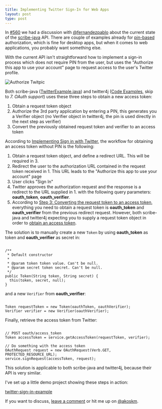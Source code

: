 ```yaml
---
title: Implementing Twitter Sign-In for Web Apps
layout: post
type: post
---
```

In [#560](https://github.com/fernandezpablo85/scribe-java/issues/560) we had a discussion with [@fernandezpablo][3] about the current state of the [scribe-java][4] API. There are couple of examples already for [pin-based](https://dev.twitter.com/oauth/pin-based) authorization, which is fine for desktop apps, but when it comes to web applications, you probably want something else.

With the current API isn't straightforward how to implement a sign-in process which does not require PIN from the user, but uses the "Authorize this app to use your account" page to request access to the user's Twitter profile.

![Authorize Twitpic](https://si0.twimg.com/help/1343078567_71751)

Both scribe-java ([TwitterExample.java][1]) and twitter4j ([Code Examples][2], skip to _7. OAuth support_) uses these three steps to obtain a new access token:

1. Obtain a request token object
2. Authorize the 3rd party application by entering a PIN, this generates you a Verifier object (no Verifier object in twitter4j, the pin is used directly in the next step as verifier)
3. Convert the  previously obtained request token and verifier to an access token

According to [Implementing Sign in with Twitter][5], the workflow for obtaining an access token without PIN is the following:

1. Obtain a request token object, and define a redirect URL. This will be required in 3.
2. Redirect the user to the authorization URL contained in the request token received in 1. This URL leads to the "Authorize this app to use your account" page
3. User clicks "Sign In"
3. Twitter approves the authorization request and the response is a redirect to the URL supplied in 1. with the following query parameters: **oauth_token**, **oauth_verifier**.
4. According to [Step 3: Converting the request token to an access token][5], everything you need to obtain a request token is **oauth_token** and **oauth_verifier** from the previous redirect request. However, both scribe-java and twitter4j expecting you to supply a request token object in order to [obtain an access token](https://github.com/scribejava/scribejava/blob/1.3.6/src/test/java/org/scribe/examples/TwitterExample.java#L51).

The solution is to manually create a new `Token` by using **oauth_token** as token and **oauth_verifier** as secret in:

<pre><code class="hljs java">
/**
 * Default constructor
 *
 * @param token token value. Can't be null.
 * @param secret token secret. Can't be null.
 */
public Token(String token, String secret) {
  this(token, secret, null);
}
</code></pre>

and a new `Verifier` from **oauth_verifier**:

<pre><code class="hljs java">
Token requestToken = new Token(oauthToken, oauthVerifier);
Verifier verifier = new Verifier(oauthVerifier);
</code></pre>

Finally, retrieve the access token from Twitter:
<pre><code class="hljs java">
// POST oauth/access_token
Token accessToken = service.getAccessToken(requestToken, verifier);

// Do something with the access token
OAuthRequest request = new OAuthRequest(Verb.GET, PROTECTED_RESOURCE_URL);
service.signRequest(accessToken, request);
</code></pre>

This solution is applicable to both scribe-java and twitter4j, because their API is very similar.

I've set up a little demo project showing these steps in action:

[twitter-sign-in-example](https://github.com/akoskm/twitter-sign-in-example)

If you want to discuss, [leave a comment][6] or hit me up on [@akoskm](https://twitter.com/akoskm).

[1]: https://github.com/scribejava/scribejava/blob/1.3.7/src/test/java/org/scribe/examples/TwitterExample.java
[2]: http://twitter4j.org/en/code-examples.html
[3]: https://twitter.com/fernandezpablo
[4]: https://github.com/fernandezpablo85/scribe-java
[5]: https://dev.twitter.com/web/sign-in/implementing
[6]: /2015/07/31/twitter-sign-in-for-web-apps.html#comments
